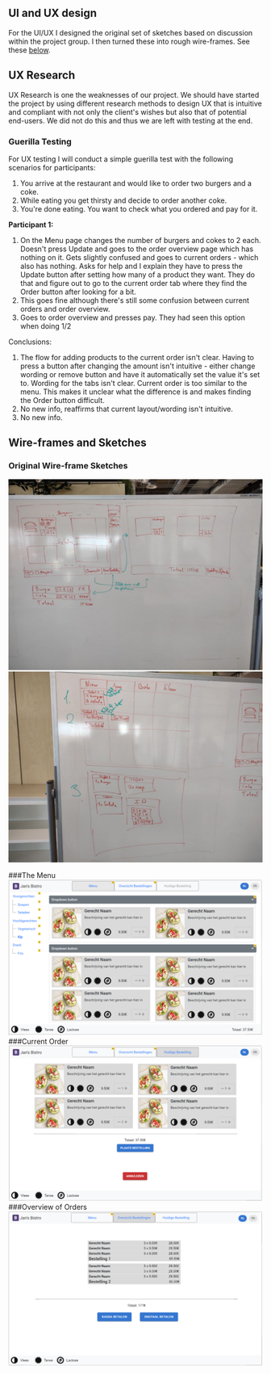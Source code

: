 ## UI and UX design
For the UI/UX I designed the original set of sketches based on discussion within the project group. I then turned these into rough wire-frames. See these [below](#wire-frames-and-sketches).

## UX Research
UX Research is one the weaknesses of our project. We should have started the project by using different research methods to design UX that is intuitive and compliant with not only the client's wishes but also that of potential end-users. We did not do this and thus we are left with testing at the end.

### Guerilla Testing

For UX testing I will conduct a simple guerilla test with the following scenarios for participants:

1. You arrive at the restaurant and would like to order two burgers and a coke.
2. While eating you get thirsty and decide to order another coke.
3. You're done eating. You want to check what you ordered and pay for it.

**Participant 1:**

1. On the Menu page changes the number of burgers and cokes to 2 each. Doesn't press Update and goes to the order overview page which has nothing on it. Gets slightly confused and goes to current orders - which also has nothing. Asks for help and I explain they have to press the Update button after setting how many of a product they want. They do that and figure out to go to the current order tab where they find the Order button after looking for a bit.
2. This goes fine although there's still some confusion between current orders and order overview.
3. Goes to order overview and presses pay. They had seen this option when doing 1/2

Conclusions:
1. The flow for adding products to the current order isn't clear. Having to press a button after changing the amount isn't intuitive - either change wording or remove button and have it automatically set the value it's set to. Wording for the tabs isn't clear. Current order is too similar to the menu. This makes it unclear what the difference is and makes finding the Order button difficult.
2. No new info, reaffirms that current layout/wording isn't intuitive.
3. No new info.

## Wire-frames and Sketches
### Original Wire-frame Sketches
![Sketch 1](tekening_wf_1.jpg)
![Sketch 2](tekening_wf_2.jpg)

###The Menu
![Menu](menu_wf.PNG)
###Current Order
![Current Order](huidige_bestelling_wf.PNG)
###Overview of Orders
![Overview of ORders](overzicht_bestellingen_wf.PNG)
